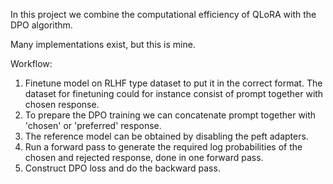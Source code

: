 In this project we combine the computational efficiency of QLoRA with the DPO algorithm. 

Many implementations exist, but this is mine. 

Workflow:

1) Finetune model on RLHF type dataset to put it in the correct format. The dataset for finetuning could for instance consist of prompt together with chosen response. 
2) To prepare the DPO training we can concatenate prompt together with 'chosen' or 'preferred' response.
3) The reference model can be obtained by disabling the peft adapters. 
4) Run a forward pass to generate the required log probabilities of the chosen and rejected response, done in one forward pass.
5) Construct DPO loss and do the backward pass.
